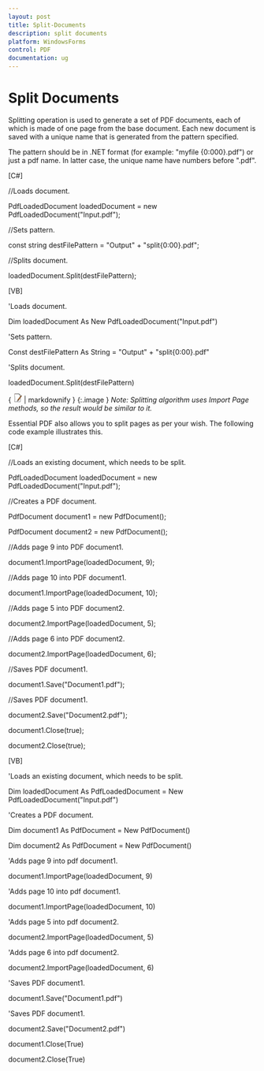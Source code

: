 ```yaml
---
layout: post
title: Split-Documents
description: split documents
platform: WindowsForms
control: PDF
documentation: ug
---
```


# Split Documents

Splitting operation is used to generate a set of PDF documents, each of which is made of one page from the base document. Each new document is saved with a unique name that is generated from the pattern specified. 

The pattern should be in .NET format (for example: "myfile {0:000}.pdf") or just a pdf name. In latter case, the unique name have numbers before ".pdf".



[C#]



//Loads document.

PdfLoadedDocument loadedDocument = new PdfLoadedDocument("Input.pdf");

//Sets pattern.

const string destFilePattern = "Output" + "split{0:00}.pdf";

//Splits document.

loadedDocument.Split(destFilePattern);



[VB]



'Loads document.

Dim loadedDocument As New PdfLoadedDocument("Input.pdf")

'Sets pattern.

Const destFilePattern As String = "Output" + "split{0:00}.pdf"

'Splits document.

loadedDocument.Split(destFilePattern)


{ ![C:/Users/ApoorvahR/Desktop/Note.png](Split-Documents_images/Split-Documents_img1.png) | markdownify }
{:.image }
_Note: Splitting algorithm uses Import Page methods, so the result would be similar to it._


Essential PDF also allows you to split pages as per your wish. The following code example illustrates this.



[C#]



//Loads an existing document, which needs to be split.

PdfLoadedDocument loadedDocument = new PdfLoadedDocument("Input.pdf");

//Creates a PDF document.

PdfDocument document1 = new PdfDocument();

PdfDocument document2 = new PdfDocument();

//Adds page 9 into PDF document1.

document1.ImportPage(loadedDocument, 9);

//Adds page 10 into PDF document1.

document1.ImportPage(loadedDocument, 10);

//Adds page 5 into PDF document2.

document2.ImportPage(loadedDocument, 5);

//Adds page 6 into PDF document2.

document2.ImportPage(loadedDocument, 6);

//Saves PDF document1.

document1.Save("Document1.pdf");

//Saves PDF document1.

document2.Save("Document2.pdf");

document1.Close(true);

document2.Close(true);



[VB]



'Loads an existing document, which needs to be split.

Dim loadedDocument As PdfLoadedDocument = New PdfLoadedDocument("Input.pdf")

'Creates a PDF document.

Dim document1 As PdfDocument = New PdfDocument()

Dim document2 As PdfDocument = New PdfDocument()

'Adds page 9 into pdf document1.

document1.ImportPage(loadedDocument, 9)

'Adds page 10 into pdf document1.

document1.ImportPage(loadedDocument, 10)

'Adds page 5 into pdf document2.

document2.ImportPage(loadedDocument, 5)

'Adds page 6 into pdf document2.

document2.ImportPage(loadedDocument, 6)

'Saves PDF document1.

document1.Save("Document1.pdf")

'Saves PDF document1.

document2.Save("Document2.pdf")

document1.Close(True)

document2.Close(True)



